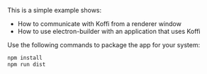 This is a simple example shows:

- How to communicate with Koffi from a renderer window
- How to use electron-builder with an application that uses Koffi

Use the following commands to package the app for your system:

```sh
npm install
npm run dist
```
